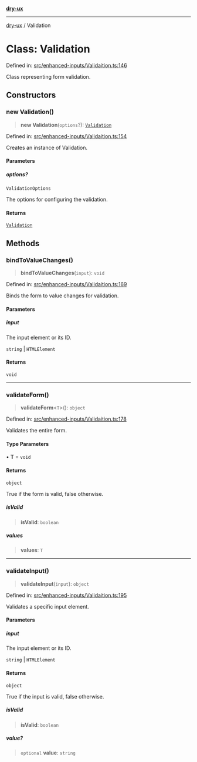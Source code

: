 [**dry-ux**](../README.md)

***

[dry-ux](../globals.md) / Validation

# Class: Validation

Defined in: [src/enhanced-inputs/Validaition.ts:146](https://github.com/navedr/dry-ux/blob/b8fe047776f9e9943b5ac8e30a3dd152faaba227/src/enhanced-inputs/Validaition.ts#L146)

Class representing form validation.

## Constructors

### new Validation()

> **new Validation**(`options`?): [`Validation`](Validation.md)

Defined in: [src/enhanced-inputs/Validaition.ts:154](https://github.com/navedr/dry-ux/blob/b8fe047776f9e9943b5ac8e30a3dd152faaba227/src/enhanced-inputs/Validaition.ts#L154)

Creates an instance of Validation.

#### Parameters

##### options?

`ValidationOptions`

The options for configuring the validation.

#### Returns

[`Validation`](Validation.md)

## Methods

### bindToValueChanges()

> **bindToValueChanges**(`input`): `void`

Defined in: [src/enhanced-inputs/Validaition.ts:169](https://github.com/navedr/dry-ux/blob/b8fe047776f9e9943b5ac8e30a3dd152faaba227/src/enhanced-inputs/Validaition.ts#L169)

Binds the form to value changes for validation.

#### Parameters

##### input

The input element or its ID.

`string` | `HTMLElement`

#### Returns

`void`

***

### validateForm()

> **validateForm**\<`T`\>(): `object`

Defined in: [src/enhanced-inputs/Validaition.ts:178](https://github.com/navedr/dry-ux/blob/b8fe047776f9e9943b5ac8e30a3dd152faaba227/src/enhanced-inputs/Validaition.ts#L178)

Validates the entire form.

#### Type Parameters

• **T** = `void`

#### Returns

`object`

True if the form is valid, false otherwise.

##### isValid

> **isValid**: `boolean`

##### values

> **values**: `T`

***

### validateInput()

> **validateInput**(`input`): `object`

Defined in: [src/enhanced-inputs/Validaition.ts:195](https://github.com/navedr/dry-ux/blob/b8fe047776f9e9943b5ac8e30a3dd152faaba227/src/enhanced-inputs/Validaition.ts#L195)

Validates a specific input element.

#### Parameters

##### input

The input element or its ID.

`string` | `HTMLElement`

#### Returns

`object`

True if the input is valid, false otherwise.

##### isValid

> **isValid**: `boolean`

##### value?

> `optional` **value**: `string`
